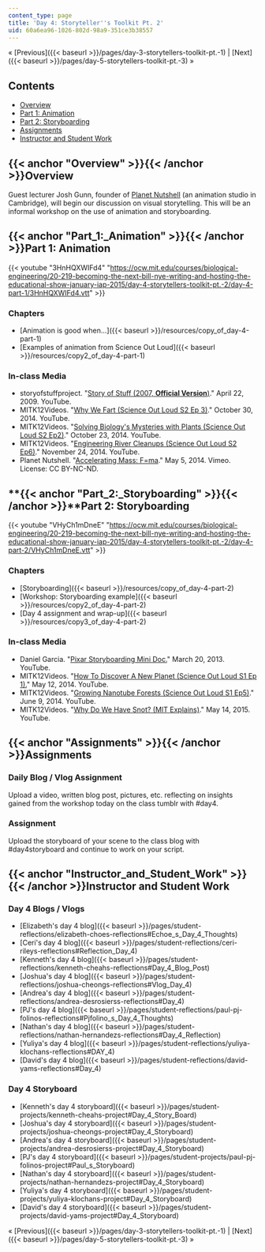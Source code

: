 ```yaml
---
content_type: page
title: 'Day 4: Storyteller''s Toolkit Pt. 2'
uid: 60a6ea96-1026-802d-98a9-351ce3b38557
---
```


« [Previous]({{< baseurl >}}/pages/day-3-storytellers-toolkit-pt.-1) | [Next]({{< baseurl >}}/pages/day-5-storytellers-toolkit-pt.-3) »

Contents
--------

*   [Overview](#Overview)
*   [Part 1: Animation](#Part_1:_Animation)
*   [Part 2: Storyboarding](#Part_2:_Storyboarding)
*   [Assignments](#Assignments)
*   [Instructor and Student Work](#Instructor_and_Student_Work)

{{< anchor "Overview" >}}{{< /anchor >}}Overview
------------------------------------------------

Guest lecturer Josh Gunn, founder of [Planet Nutshell](http://planetnutshell.com/) (an animation studio in Cambridge), will begin our discussion on visual storytelling. This will be an informal workshop on the use of animation and storyboarding.

{{< anchor "Part_1:_Animation" >}}{{< /anchor >}}Part 1: Animation
------------------------------------------------------------------

{{< youtube "3HnHQXWIFd4" "https://ocw.mit.edu/courses/biological-engineering/20-219-becoming-the-next-bill-nye-writing-and-hosting-the-educational-show-january-iap-2015/day-4-storytellers-toolkit-pt.-2/day-4-part-1/3HnHQXWIFd4.vtt" >}}

### Chapters

*   [Animation is good when...]({{< baseurl >}}/resources/copy_of_day-4-part-1)
*   [Examples of animation from Science Out Loud]({{< baseurl >}}/resources/copy2_of_day-4-part-1)

### In-class Media

*   storyofstuffproject. "[Story of Stuff (2007, **Official Version**)](https://youtu.be/9GorqroigqM)." April 22, 2009. YouTube.
*   MITK12Videos. "[Why We Fart (Science Out Loud S2 Ep 3)](https://youtu.be/R1kxajH629A)." October 30, 2014. YouTube.
*   MITK12Videos. "[Solving Biology's Mysteries with Plants (Science Out Loud S2 Ep2)](https://youtu.be/K9mhXBOhuHU)." October 23, 2014. YouTube.
*   MITK12Videos. "[Engineering River Cleanups (Science Out Loud S2 Ep6)](https://youtu.be/oiHNdcdU1pM)." November 24, 2014. YouTube.
*   Planet Nutshell. "[Accelerating Mass: F=ma](https://vimeo.com/94019868)." May 5, 2014. Vimeo. License: CC BY-NC-ND.

**{{< anchor "Part_2:_Storyboarding" >}}{{< /anchor >}}**Part 2: Storyboarding
------------------------------------------------------------------------------

{{< youtube "VHyCh1mDneE" "https://ocw.mit.edu/courses/biological-engineering/20-219-becoming-the-next-bill-nye-writing-and-hosting-the-educational-show-january-iap-2015/day-4-storytellers-toolkit-pt.-2/day-4-part-2/VHyCh1mDneE.vtt" >}}

### Chapters

*   [Storyboarding]({{< baseurl >}}/resources/copy_of_day-4-part-2)
*   [Workshop: Storyboarding example]({{< baseurl >}}/resources/copy2_of_day-4-part-2)
*   [Day 4 assignment and wrap-up]({{< baseurl >}}/resources/copy3_of_day-4-part-2)

### In-class Media

*   Daniel Garcia. "[Pixar Storyboarding Mini Doc.](https://youtu.be/7LKPVAIcDXY)" March 20, 2013. YouTube.
*   MITK12Videos. "[How To Discover A New Planet (Science Out Loud S1 Ep 1).](https://youtu.be/4RarO2wS14Q)" May 12, 2014. YouTube.
*   MITK12Videos. "[Growing Nanotube Forests (Science Out Loud S1 Ep5)](https://youtu.be/lVnHIjwIByw)." June 9, 2014. YouTube.
*   MITK12Videos. "[Why Do We Have Snot? (MIT Explains)](https://youtu.be/zDo-UG3i75o)." May 14, 2015. YouTube.

{{< anchor "Assignments" >}}{{< /anchor >}}Assignments
------------------------------------------------------

### Daily Blog / Vlog Assignment

Upload a video, written blog post, pictures, etc. reflecting on insights gained from the workshop today on the class tumblr with #day4.

### Assignment

Upload the storyboard of your scene to the class blog with #day4storyboard and continue to work on your script.

{{< anchor "Instructor_and_Student_Work" >}}{{< /anchor >}}Instructor and Student Work
--------------------------------------------------------------------------------------

### Day 4 Blogs / Vlogs

*   [Elizabeth's day 4 blog]({{< baseurl >}}/pages/student-reflections/elizabeth-choes-reflections#Echoe_s_Day_4_Thoughts)
*   [Ceri's day 4 blog]({{< baseurl >}}/pages/student-reflections/ceri-rileys-reflections#Reflection_Day_4)
*   [Kenneth's day 4 blog]({{< baseurl >}}/pages/student-reflections/kenneth-cheahs-reflections#Day_4_Blog_Post)
*   [Joshua's day 4 blog]({{< baseurl >}}/pages/student-reflections/joshua-cheongs-reflections#Vlog_Day_4)
*   [Andrea's day 4 blog]({{< baseurl >}}/pages/student-reflections/andrea-desrosierss-reflections#Day_4)
*   [PJ's day 4 blog]({{< baseurl >}}/pages/student-reflections/paul-pj-folinos-reflections#Pjfolino_s_Day_4_Thoughts)
*   [Nathan's day 4 blog]({{< baseurl >}}/pages/student-reflections/nathan-hernandezs-reflections#Day_4_Reflection)
*   [Yuliya's day 4 blog]({{< baseurl >}}/pages/student-reflections/yuliya-klochans-reflections#DAY_4)
*   [David's day 4 blog]({{< baseurl >}}/pages/student-reflections/david-yams-reflections#Day_4)

### Day 4 Storyboard

*   [Kenneth's day 4 storyboard]({{< baseurl >}}/pages/student-projects/kenneth-cheahs-project#Day_4_Story_Board)
*   [Joshua's day 4 storyboard]({{< baseurl >}}/pages/student-projects/joshua-cheongs-project#Day_4_Storyboard)
*   [Andrea's day 4 storyboard]({{< baseurl >}}/pages/student-projects/andrea-desrosierss-project#Day_4_Storyboard)
*   [PJ's day 4 storyboard]({{< baseurl >}}/pages/student-projects/paul-pj-folinos-project#Paul_s_Storyboard)
*   [Nathan's day 4 storyboard]({{< baseurl >}}/pages/student-projects/nathan-hernandezs-project#Day_4_Storyboard)
*   [Yuliya's day 4 storyboard]({{< baseurl >}}/pages/student-projects/yuliya-klochans-project#Day_4_Storyboard)
*   [David's day 4 storyboard]({{< baseurl >}}/pages/student-projects/david-yams-project#Day_4_Storyboard)

« [Previous]({{< baseurl >}}/pages/day-3-storytellers-toolkit-pt.-1) | [Next]({{< baseurl >}}/pages/day-5-storytellers-toolkit-pt.-3) »